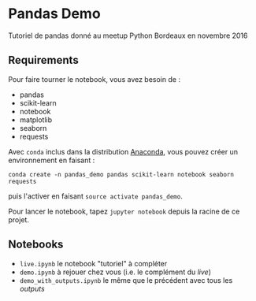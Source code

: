 # Pandas Demo

Tutoriel de pandas donné au meetup Python Bordeaux en novembre 2016

## Requirements

Pour faire tourner le notebook, vous avez besoin de :

* pandas
* scikit-learn
* notebook
* matplotlib
* seaborn
* requests

Avec `conda` inclus dans la distribution
[Anaconda](https://www.continuum.io/downloads), vous pouvez créer un
environnement en faisant :

`conda create -n pandas_demo pandas scikit-learn notebook seaborn requests`

puis l'activer en faisant `source activate pandas_demo`.

Pour lancer le notebook, tapez `jupyter notebook` depuis la racine de ce projet.

## Notebooks

* `live.ipynb` le notebook "tutoriel" à compléter
* `demo.ipynb` à rejouer chez vous (i.e. le complément du *live*)
* `demo_with_outputs.ipynb` le même que le précédent avec tous les *outputs*
